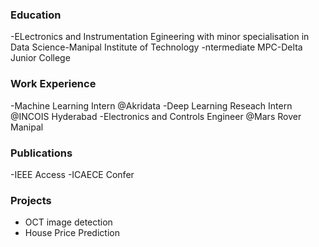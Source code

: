 ### Education 
  -ELectronics and Instrumentation Egineering with minor specialisation in Data Science-Manipal Institute of Technology
  -ntermediate MPC-Delta Junior College
### Work Experience
   -Machine Learning Intern @Akridata
   -Deep Learning Reseach Intern @INCOIS Hyderabad
   -Electronics and Controls Engineer @Mars Rover Manipal
### Publications
  -IEEE Access
  -ICAECE Confer
### Projects
  - OCT image detection
  - House Price Prediction
